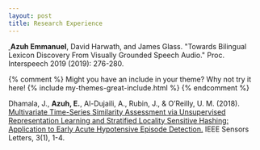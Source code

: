 ```yaml
---
layout: post
title: Research Experience
---
```

<a href="https://www.isca-speech.org/archive/Interspeech_2019/pdfs/1718.pdf">
  <img src="{{ site.baseurl }}/img/research/interspeech_system_diagram.png" alt="">
</a>
<strong>Azuh Emmanuel</strong>, 
David Harwath, and James Glass. "Towards Bilingual Lexicon Discovery From Visually Grounded Speech Audio." Proc. Interspeech 2019 (2019): 276-280.
<br/>

{% comment %}
Might you have an include in your theme? Why not try it here!
{% include my-themes-great-include.html %}
{% endcomment %}

Dhamala, J., <strong>Azuh, E.</strong>, Al-Dujaili, A., Rubin, J., & O’Reilly, U. M. (2018). <a href="https://arxiv.org/pdf/1811.06106.pdf">Multivariate Time-Series Similarity Assessment via Unsupervised Representation Learning and Stratified Locality Sensitive Hashing: Application to Early Acute Hypotensive Episode Detection.</a> IEEE Sensors Letters, 3(1), 1-4.

